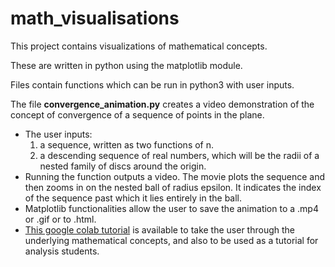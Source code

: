 # math_visualisations

This project contains visualizations of mathematical concepts.  

These are written in python using the matplotlib module.

Files contain functions which can be run in python3 with user inputs.  

The file **convergence_animation.py** creates a video demonstration of the concept of convergence of a sequence of points in the plane.  

- The user inputs:
    1. a sequence, written as two functions of n.
    2. a descending sequence of real numbers, which will be the radii of a nested family of discs around the origin.
- Running the function outputs a video.   The movie plots the sequence and then zooms in on the nested ball of radius epsilon.  It indicates the index of the sequence past which it lies entirely in the ball.
- Matplotlib functionalities allow the user to save the animation to a .mp4 or .gif or to .html.
- [This google colab tutorial](https://colab.research.google.com/drive/1slOKKJgM0Me-aDJejIKOvuoo_e-CuOaN) is available to take the user through the underlying mathematical concepts, and also to be used as a tutorial for analysis students.

